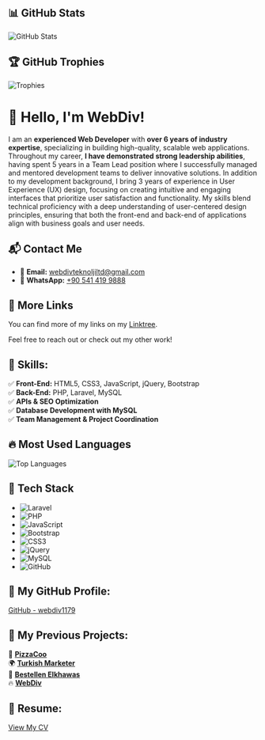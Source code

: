 ## 📊 GitHub Stats  
![GitHub Stats](https://github-readme-stats.vercel.app/api?username=webdiv1179&show_icons=true&theme=radical&count_private=true&include_all_commits=true&hide_border=true)

## 🏆 GitHub Trophies  
![Trophies](https://github-profile-trophy.vercel.app/?username=webdiv1179&theme=radical&no-frame=true&margin-w=15)  


# 👋 Hello, I'm WebDiv!  
I am an   **experienced Web Developer** with **over 6 years of industry expertise**, specializing in building high-quality, scalable web applications. Throughout my career, **I have demonstrated strong leadership abilities**, having spent 5 years in a Team Lead position where I successfully managed and mentored development teams to deliver innovative solutions. In addition to my development background, I bring 3 years of experience in User Experience (UX) design, focusing on creating intuitive and engaging interfaces that prioritize user satisfaction and functionality. My skills blend technical proficiency with a deep understanding of user-centered design principles, ensuring that both the front-end and back-end of applications align with business goals and user needs.

## 📬 Contact Me

- 📧 **Email:** [webdivteknoljiltd@gmail.com](mailto:webdivteknoljiltd@gmail.com)
- 💬 **WhatsApp:** [+90 541 419 9888](https://wa.me/905414199888)

## 📱 More Links
You can find more of my links on my [Linktree](https://linktr.ee/webdivteknolji?utm_source=linktree_profile_share&ltsid=9cf407cf-ab8b-4478-8884-c2b7da685a37).

Feel free to reach out or check out my other work!

## 🚀 Skills:
✅ **Front-End:** HTML5, CSS3, JavaScript, jQuery, Bootstrap  
✅ **Back-End:** PHP, Laravel, MySQL  
✅ **APIs & SEO Optimization**  
✅ **Database Development with MySQL**  
✅ **Team Management & Project Coordination**  

## 🔥 Most Used Languages  
![Top Languages](https://github-readme-stats.vercel.app/api/top-langs/?username=webdiv1179&layout=compact&theme=radical&hide=html,css&langs_count=6&hide_border=true&count_private=true)

## 🚀 Tech Stack  
- ![Laravel](https://img.shields.io/badge/Laravel-FF2D20?style=for-the-badge&logo=laravel&logoColor=white)
- ![PHP](https://img.shields.io/badge/PHP-777BB4?style=for-the-badge&logo=php&logoColor=white)
- ![JavaScript](https://img.shields.io/badge/JavaScript-F7DF1E?style=for-the-badge&logo=javascript&logoColor=black)
- ![Bootstrap](https://img.shields.io/badge/Bootstrap-7952B3?style=for-the-badge&logo=bootstrap&logoColor=white)
- ![CSS3](https://img.shields.io/badge/CSS3-1572B6?style=for-the-badge&logo=css3&logoColor=white)
- ![jQuery](https://img.shields.io/badge/jQuery-0769AD?style=for-the-badge&logo=jquery&logoColor=white)
- ![MySQL](https://img.shields.io/badge/MySQL-4479A1?style=for-the-badge&logo=mysql&logoColor=white)
- ![GitHub](https://img.shields.io/badge/GitHub-181717?style=for-the-badge&logo=github&logoColor=white)


## 🔗 My GitHub Profile:
[GitHub - webdiv1179](https://github.com/webdiv1179)  

## 🌟 My Previous Projects:
🍕 [**PizzaCoo**](https://pizzacoo.net/)  
🌍 [**Turkish Marketer**](https://turkishmarketer.com/)  
🛒 [**Bestellen Elkhawas**](http://bestellen.elkhawas.de/)  
🔥 [**WebDiv**](https://webdiv.net/)  

## 📄 Resume:
[View My CV](https://gazainsan.github.io/mcv.com/?fullname=asdas&email=sadasd%40gmail.com&message=asdasd#)  


